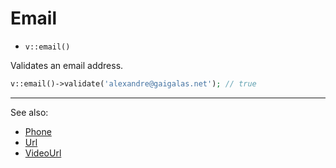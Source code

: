 # Email

- `v::email()`

Validates an email address.

```php
v::email()->validate('alexandre@gaigalas.net'); // true
```

***
See also:

  * [Phone](Phone.md)
  * [Url](Url.md)
  * [VideoUrl](VideoUrl.md)
